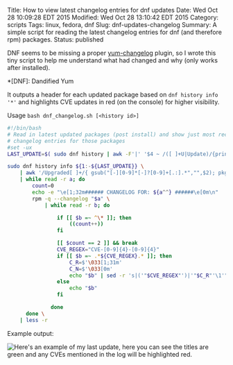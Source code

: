 Title: How to view latest changelog entries for dnf updates
Date: Wed Oct 28 10:09:28 EDT 2015
Modified: Wed Oct 28 13:10:42 EDT 2015
Category: scripts
Tags: linux, fedora, dnf
Slug: dnf-updates-changelog
Summary: A simple script for reading the latest changelog entries for dnf (and therefore rpm) packages.
Status: published

DNF seems to be missing a proper [yum-changelog](http://linux.die.net/man/1/yum-changelog) plugin,
so I wrote this tiny script to help me understand what had changed and why (only works after installed).

*[DNF]: Dandified Yum

It outputs a header for each updated package based on `dnf history info '*'` and highlights CVE updates in red (on the console) for higher visibility.

Usage `bash dnf_changelog.sh [<history id>]`

```bash
#!/bin/bash
# Read in latest updated packages (post install) and show just most recent
# changelog entries for those packages
#set -ux
LAST_UPDATE=$( sudo dnf history | awk -F'|' '$4 ~ /([ ]+U|Update)/{print $1; exit}' )

sudo dnf history info ${1:-${LAST_UPDATE}} \
	| awk '/Upgraded[ ]+/{ gsub("[-][0-9]*[-]?[0-9]+[.:].*","",$2); pkg = $2 } /Upgrade[ ]+/{ OFS=""; print pkg,"-",$2 }' \
	| while read -r a; do
		count=0
		echo -e "\e[1;32m###### CHANGELOG FOR: ${a^^} ######\e[0m\n"
		rpm -q --changelog "$a" \
			| while read -r b; do

				if [[ $b =~ ^\* ]]; then
					((count++))
				fi

				[[ $count == 2 ]] && break
				CVE_REGEX="CVE-[0-9]{4}-[0-9]{4}"
				if [[ $b =~ .*${CVE_REGEX}.* ]]; then
					C_R=$'\033[1;31m'
					C_N=$'\033[0m'
					echo "$b" | sed -r 's|('"$CVE_REGEX"')|'"$C_R"'\1'"$C_N"'|'
				else
					echo "$b"
				fi

			  done
	  done \
	| less -r
```

Example output:

![Here's an example of my last update, here you can see the titles are green and any CVEs mentioned in the log will be highlighted red.]({filename}/images/dnf_changelog.png)

